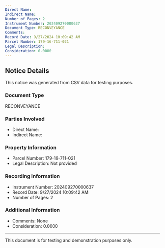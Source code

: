 ```yaml
---
Direct Name: 
Indirect Name: 
Number of Pages: 2
Instrument Number: 202409270000637
Document Type: RECONVEYANCE
Comments: 
Record Date: 9/27/2024 10:09:42 AM
Parcel Number: 179-16-711-021
Legal Description: 
Consideration: 0.0000
---
```


## Notice Details

This notice was generated from CSV data for testing purposes.

### Document Type
RECONVEYANCE

### Parties Involved
- Direct Name: 
- Indirect Name: 

### Property Information
- Parcel Number: 179-16-711-021
- Legal Description: Not provided

### Recording Information
- Instrument Number: 202409270000637
- Record Date: 9/27/2024 10:09:42 AM
- Number of Pages: 2

### Additional Information
- Comments: None
- Consideration: 0.0000

---

This document is for testing and demonstration purposes only.
